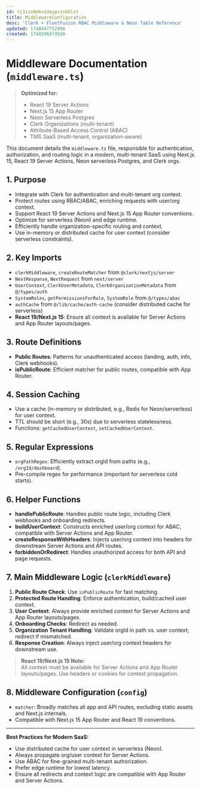 ```yaml
---
id: tj3izo8mhx2daypszxkklxt
title: MiddlewareConfiguration
desc: 'Clerk + FleetFusion RBAC Middleware & Neon Table Reference'
updated: 1748447752988
created: 1748296874560
---
```


# Middleware Documentation (`middleware.ts`)

> **Optimized for:**
>
> - React 19 Server Actions
> - Next.js 15 App Router
> - Neon Serverless Postgres
> - Clerk Organizations (multi-tenant)
> - Attribute-Based Access Control (ABAC)
> - TMS SaaS (multi-tenant, organization-aware)

This document details the `middleware.ts` file, responsible for authentication, authorization, and
routing logic in a modern, multi-tenant SaaS using Next.js 15, React 19 Server Actions, Neon
serverless Postgres, and Clerk orgs.

## 1. Purpose

- Integrate with Clerk for authentication and multi-tenant org context.
- Protect routes using RBAC/ABAC, enriching requests with user/org context.
- Support React 19 Server Actions and Next.js 15 App Router conventions.
- Optimize for serverless (Neon) and edge runtime.
- Efficiently handle organization-specific routing and context.
- Use in-memory or distributed cache for user context (consider serverless constraints).

## 2. Key Imports

- `clerkMiddleware`, `createRouteMatcher` from `@clerk/nextjs/server`
- `NextResponse`, `NextRequest` from `next/server`
- `UserContext`, `ClerkUserMetadata`, `ClerkOrganizationMetadata` from `@/types/auth`
- `SystemRoles`, `getPermissionsForRole`, `SystemRole` from `@/types/abac`
- `authCache` from `@/lib/cache/auth-cache` (consider distributed cache for serverless)
- **React 19/Next.js 15**: Ensure all context is available for Server Actions and App Router
  layouts/pages.

## 3. Route Definitions

- **Public Routes**: Patterns for unauthenticated access (landing, auth, info, Clerk webhooks).
- **isPublicRoute**: Efficient matcher for public routes, compatible with App Router.

## 4. Session Caching

- Use a cache (in-memory or distributed, e.g., Redis for Neon/serverless) for user context.
- TTL should be short (e.g., 30s) due to serverless statelessness.
- Functions: `getCachedUserContext`, `setCachedUserContext`.

## 5. Regular Expressions

- `orgPathRegex`: Efficiently extract orgId from paths (e.g., `/orgId/dashboard`).
- Pre-compile regex for performance (important for serverless cold starts).

## 6. Helper Functions

- **handlePublicRoute**: Handles public route logic, including Clerk webhooks and onboarding
  redirects.
- **buildUserContext**: Constructs enriched user/org context for ABAC, compatible with Server
  Actions and App Router.
- **createResponseWithHeaders**: Injects user/org context into headers for downstream Server Actions
  and API routes.
- **forbiddenOrRedirect**: Handles unauthorized access for both API and page requests.

## 7. Main Middleware Logic (`clerkMiddleware`)

1.  **Public Route Check**: Use `isPublicRoute` for fast matching.
2.  **Protected Route Handling**: Enforce authentication, build/cached user context.
3.  **User Context**: Always provide enriched context for Server Actions and App Router
    layouts/pages.
4.  **Onboarding Checks**: Redirect as needed.
5.  **Organization Tenant Handling**: Validate orgId in path vs. user context; redirect if
    mismatched.
6.  **Response Creation**: Always inject user/org context headers for downstream use.

> **React 19/Next.js 15 Note:**  
> All context must be available for Server Actions and App Router layouts/pages. Use headers or
> cookies for context propagation.

## 8. Middleware Configuration (`config`)

- `matcher`: Broadly matches all app and API routes, excluding static assets and Next.js internals.
- Compatible with Next.js 15 App Router and React 19 conventions.

---

**Best Practices for Modern SaaS:**

- Use distributed cache for user context in serverless (Neon).
- Always propagate org/user context for Server Actions.
- Use ABAC for fine-grained multi-tenant authorization.
- Prefer edge runtime for lowest latency.
- Ensure all redirects and context logic are compatible with App Router and Server Actions.
